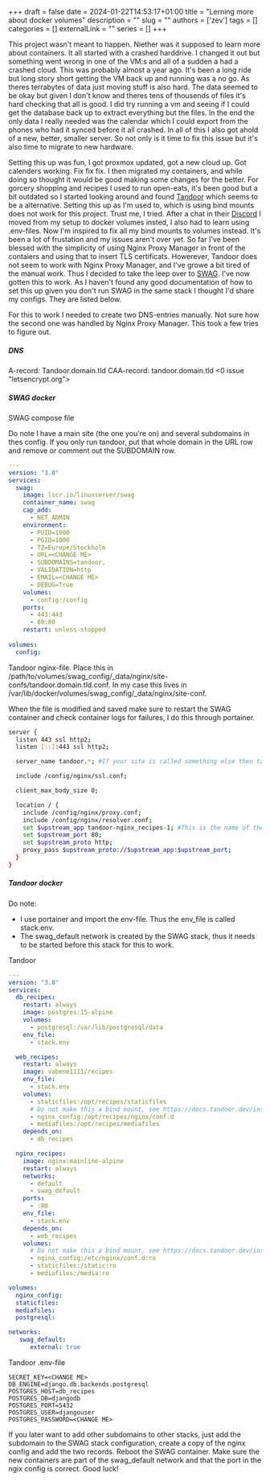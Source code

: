 +++
draft = false
date = 2024-01-22T14:53:17+01:00
title = "Lerning more about docker volumes"
description = ""
slug = ""
authors = ['zev']
tags = []
categories = []
externalLink = ""
series = []
+++

This project wasn't meant to happen. Niether was it supposed to learn more about containers. It all started with a crashed harddrive. I changed it out but something went wrong in one of the VM:s and all of a sudden a had a crashed cloud. This was probably almost a year ago. It's been a long ride but long story short getting the VM back up and running was a no go. As theres terrabytes of data just moving stuff is also hard. The data seemed to be okay but given I don't know and theres tens of thousends of files it's hard checking that all is good. I did try running a vm and seeing if I could get the database back up to extract everything but the files. In the end the only data I really needed was the calendar which I could export from the phones who had it synced before it all crashed. In all of this I also got ahold of a new, better, smaller server. So not only is it time to fix this issue but it's also time to migrate to new hardware.

Setting this up was fun, I got proxmox updated, got a new cloud up. Got calenders working. Fix fix fix. I then migrated my containers, and while doing so thought it would be good making some changes for the better. For gorcery shopping and recipes I used to run open-eats, it's been good but a bit outdated so I started looking around and found [Tandoor](https://github.com/TandoorRecipes/recipes) which seems to be a alternative. Setting this up as I'm used to, which is using bind mounts does not work for this project. Trust me, I tried. After a chat in their [Discord](https://discord.gg/RhzBrfWgtp) I moved from my setup to docker volumes insted, I also had to learn using .env-files. Now I'm inspired to fix all my bind mounts to volumes instead. It's been a lot of frustation and my issues aren't over yet. So far I've been blessed with the simplicity of using Nginx Proxy Manager in front of the contaiers and using that to insert TLS certificats. Howerever, Tandoor does not seem to work with Nginx Proxy Manager, and I've growe a bit tired of the manual work. Thus I decided to take the leep over to [SWAG](https://docs.linuxserver.io/general/swag/). I've now gotten this to work. As I haven't found any good documentation of how to set this up given you don't run SWAG in the same stack I thought I'd share my configs. They are listed below.

For this to work I needed to create two DNS-entries manually. Not sure how the second one was handled by Nginx Proxy Manager. This took a few tries to figure out.

##### DNS
A-record:   Tandoor.domain.tld <IP>
CAA-record: tandoor.domain.tld <0 issue "letsencrypt.org">

##### SWAG docker
SWAG compose file

Do note I have a main site (the one you're on) and several subdomains in thes config. If you only run tandoor, put that whole domain in the URL row and remove or comment out the SUBDOMAIN row.
```yaml
---
version: "3.8"
services:
  swag:
    image: lscr.io/linuxserver/swag
    container_name: swag
    cap_add:
      - NET_ADMIN
    environment:
      - PUID=1000
      - PGID=1000
      - TZ=Europe/Stockholm
      - URL=<CHANGE ME>
      - SUBDOMAINS=tandoor,
      - VALIDATION=http
      - EMAIL=<CHANGE ME>
      - DEBUG=True
    volumes:
      - config:/config
    ports:
      - 443:443
      - 80:80
    restart: unless-stopped
    
volumes:
  config:
```

Tandoor nginx-file. Place this in /path/to/volumes/swag_config/_data/nginx/site-confs/tandoor.domain.tld.conf. In my case this lives in /var/lib/docker/volumes/swag_config/_data/nginx/site-conf.

When the file is modified and saved make sure to restart the SWAG container and check container logs for failures, I do this through portainer.

```bash
server {
  listen 443 ssl http2;
  listen [::]:443 ssl http2;

  server_name tandoor.*; #If your site is called something else then tandoor change this

  include /config/nginx/ssl.conf;

  client_max_body_size 0;

  location / {
    include /config/nginx/proxy.conf;
    include /config/nginx/resolver.conf;
    set $upstream_app tandoor-nginx_recipes-1; #This is the name of the tandoor nginx container
    set $upstream_port 80;
    set $upstream_proto http;
    proxy_pass $upstream_proto://$upstream_app:$upstream_port;
  }
}

```

##### Tandoor docker

Do note:
- I use portainer and import the env-file. Thus the env_file is called stack.env.
- The swag_default network is created by the SWAG stack, thus it needs to be started before this stack for this to work.

Tandoor
```yaml
---
version: "3.8"
services:
  db_recipes:
    restart: always
    image: postgres:15-alpine
    volumes:
      - postgresql:/var/lib/postgresql/data
    env_file:
      - stack.env

  web_recipes:
    restart: always
    image: vabene1111/recipes
    env_file:
      - stack.env
    volumes:
      - staticfiles:/opt/recipes/staticfiles
      # Do not make this a bind mount, see https://docs.tandoor.dev/install/docker/#volumes-vs-bind-mounts
      - nginx_config:/opt/recipes/nginx/conf.d
      - mediafiles:/opt/recipes/mediafiles
    depends_on:
      - db_recipes

  nginx_recipes:
    image: nginx:mainline-alpine
    restart: always
    networks:
      - default
      - swag_default
    ports:
      - :80
    env_file:
      - stack.env
    depends_on:
      - web_recipes
    volumes:
      # Do not make this a bind mount, see https://docs.tandoor.dev/install/docker/#volumes-vs-bind-mounts
      - nginx_config:/etc/nginx/conf.d:ro
      - staticfiles:/static:ro
      - mediafiles:/media:ro

volumes:
  nginx_config:
  staticfiles:
  mediafiles:
  postgresql:

networks:
   swag_default:
      external: true
```

Tandoor .env-file
```env
SECRET_KEY=<CHANGE ME>
DB_ENGINE=django.db.backends.postgresql
POSTGRES_HOST=db_recipes
POSTGRES_DB=djangodb
POSTGRES_PORT=5432
POSTGRES_USER=djangouser
POSTGRES_PASSWORD=<CHANGE ME>
```

If you later want to add other subdomains to other stacks, just add the subdomain to the SWAG stack configuration, create a copy of the nginx config and add the two records. Reboot the SWAG container. Make sure the new containers are part of the swag_default network and that the port in the ngix config is correct. Good luck!